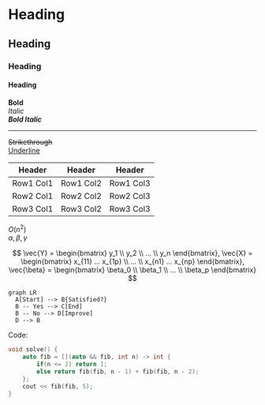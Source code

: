 # Heading  
## Heading  
### Heading  
#### Heading  

**Bold**  
*Italic*  
***Bold Italic***  

---
~~Strikethrough~~  
<u>Underline</u>  

| Header    | Header    | Header    |
| --------- | --------- | --------- |
| Row1 Col1 | Row1 Col2 | Row1 Col3 |
| Row2 Col1 | Row2 Col2 | Row2 Col3 |
| Row3 Col1 | Row3 Col2 | Row3 Col3 |

$O(n^{2})$  
$\alpha, \beta, \gamma$  

$$
\vec{Y} =  
\begin{bmatrix}  
y_1 \\  
y_2 \\  
... \\  
y_n  
\end{bmatrix},  
\vec{X} = \begin{bmatrix}  
x_{11} ... x_{1p} \\  
... \\  
x_{n1} ... x_{np}  
\end{bmatrix},  
\vec{\beta} = \begin{bmatrix}  
\beta_0 \\  
\beta_1 \\  
... \\  
\beta_p  
\end{bmatrix}  
$$

```mermaid  
graph LR  
  A[Start] --> B{Satisfied?}  
  B -- Yes --> C[End]  
  B -- No --> D[Improve]  
  D --> B  
```

Code:
```cpp
void solve() {  
    auto fib = [](auto && fib, int n) -> int {  
        if(n <= 2) return 1;  
        else return fib(fib, n - 1) + fib(fib, n - 2);  
    };  
    cout << fib(fib, 5);  
}  
```

